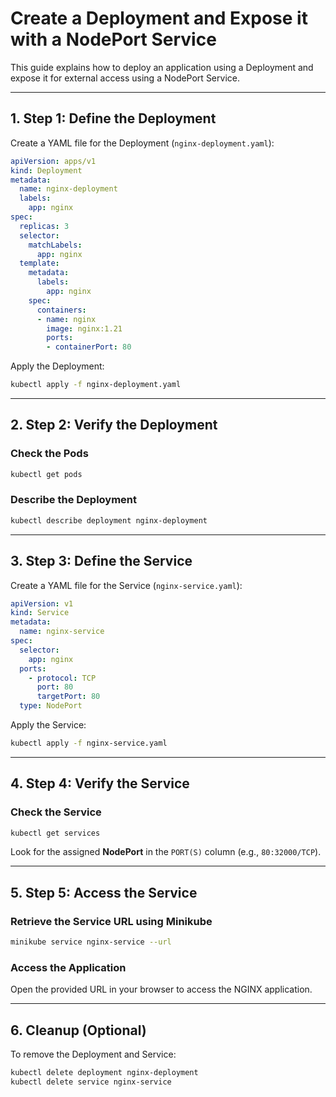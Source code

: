# **Create a Deployment and Expose it with a NodePort Service**

This guide explains how to deploy an application using a Deployment and expose it for external access using a NodePort Service.

---

## **1. Step 1: Define the Deployment**

Create a YAML file for the Deployment (`nginx-deployment.yaml`):

```yaml
apiVersion: apps/v1
kind: Deployment
metadata:
  name: nginx-deployment
  labels:
    app: nginx
spec:
  replicas: 3
  selector:
    matchLabels:
      app: nginx
  template:
    metadata:
      labels:
        app: nginx
    spec:
      containers:
      - name: nginx
        image: nginx:1.21
        ports:
        - containerPort: 80
```

Apply the Deployment:

```bash
kubectl apply -f nginx-deployment.yaml
```

---

## **2. Step 2: Verify the Deployment**

### **Check the Pods**
```bash
kubectl get pods
```

### **Describe the Deployment**
```bash
kubectl describe deployment nginx-deployment
```

---

## **3. Step 3: Define the Service**

Create a YAML file for the Service (`nginx-service.yaml`):

```yaml
apiVersion: v1
kind: Service
metadata:
  name: nginx-service
spec:
  selector:
    app: nginx
  ports:
    - protocol: TCP
      port: 80
      targetPort: 80
  type: NodePort
```

Apply the Service:

```bash
kubectl apply -f nginx-service.yaml
```

---

## **4. Step 4: Verify the Service**

### **Check the Service**
```bash
kubectl get services
```

Look for the assigned **NodePort** in the `PORT(S)` column (e.g., `80:32000/TCP`).

---

## **5. Step 5: Access the Service**

### **Retrieve the Service URL using Minikube**
```bash
minikube service nginx-service --url
```

### **Access the Application**
Open the provided URL in your browser to access the NGINX application.

---

## **6. Cleanup (Optional)**

To remove the Deployment and Service:

```bash
kubectl delete deployment nginx-deployment
kubectl delete service nginx-service
```
